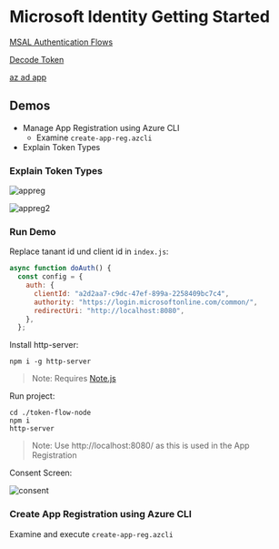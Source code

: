 # Microsoft Identity Getting Started

[MSAL Authentication Flows](https://docs.microsoft.com/en-us/azure/active-directory/develop/msal-authentication-flows)

[Decode Token](http://jwt.ms/)

[az ad app](https://docs.microsoft.com/en-us/cli/azure/ad/app?view=azure-cli-latest)

## Demos

- Manage App Registration using Azure CLI 
  - Examine `create-app-reg.azcli`
- Explain Token Types

### Explain Token Types

![appreg](_images/app-reg.jpg)

![appreg2](_images/app-reg2.jpg)

### Run Demo

Replace tanant id und client id in `index.js`:

```javascript
async function doAuth() {
  const config = {
    auth: {
      clientId: "a2d2aa7-c9dc-47ef-899a-2258409bc7c4",
      authority: "https://login.microsoftonline.com/common/",
      redirectUri: "http://localhost:8080",
    },
  };
```

Install http-server:

```
npm i -g http-server
```

> Note: Requires [Note.js](https://nodejs.org/download/release/v10.23.0/)

Run project:

```
cd ./token-flow-node
npm i
http-server
```

> Note: Use http://localhost:8080/ as this is used in the App Registration

Consent Screen:

![consent](_images/consent.jpg)

### Create App Registration using Azure CLI

Examine and execute `create-app-reg.azcli`

